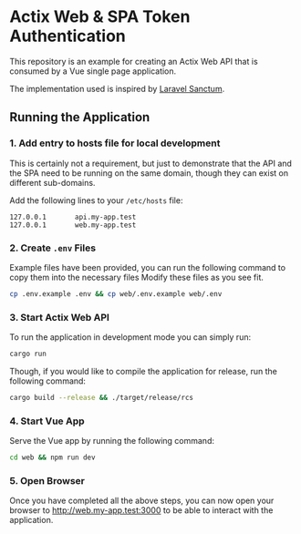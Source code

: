 # Actix Web & SPA Token Authentication

This repository is an example for creating an Actix Web API that is consumed by a Vue single page application.

The implementation used is inspired by [Laravel Sanctum](https://github.com/laravel/sanctum).

## Running the Application

### 1. Add entry to hosts file for local development

This is certainly not a requirement, but just to demonstrate that the API and the SPA need to be running on
the same domain, though they can exist on different sub-domains.

Add the following lines to your `/etc/hosts` file:
```
127.0.0.1       api.my-app.test
127.0.0.1       web.my-app.test
```

### 2. Create `.env` Files

Example files have been provided, you can run the following command to copy them into the necessary files
Modify these files as you see fit.

```bash
cp .env.example .env && cp web/.env.example web/.env
```

### 3. Start Actix Web API

To run the application in development mode you can simply run:
```bash
cargo run
```

Though, if you would like to compile the application for release, run the following command:
```bash
cargo build --release && ./target/release/rcs
```

### 4. Start Vue App

Serve the Vue app by running the following command:
```bash
cd web && npm run dev
```

### 5. Open Browser

Once you have completed all the above steps, you can now open your browser to http://web.my-app.test:3000 to be able to interact with the application.

